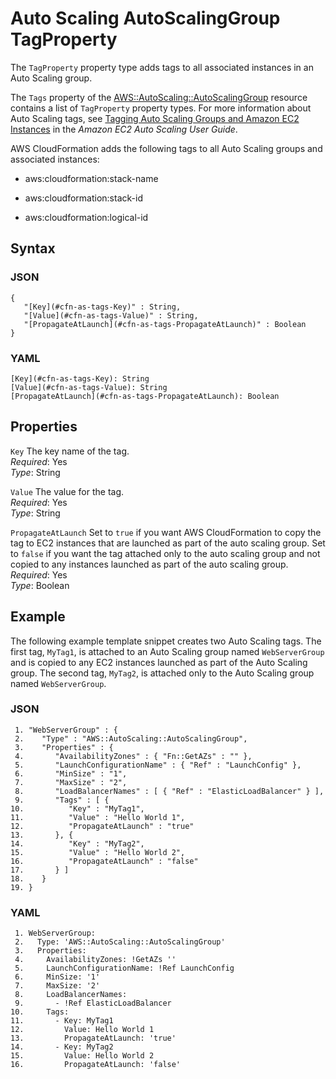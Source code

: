 # Auto Scaling AutoScalingGroup TagProperty<a name="aws-properties-as-tags"></a>

The `TagProperty` property type adds tags to all associated instances in an Auto Scaling group\.

The `Tags` property of the [AWS::AutoScaling::AutoScalingGroup](aws-properties-as-group.md) resource contains a list of `TagProperty` property types\. For more information about Auto Scaling tags, see [Tagging Auto Scaling Groups and Amazon EC2 Instances](http://docs.aws.amazon.com/AutoScaling/latest/DeveloperGuide/ASTagging.html) in the *Amazon EC2 Auto Scaling User Guide*\.

AWS CloudFormation adds the following tags to all Auto Scaling groups and associated instances:

+ aws:cloudformation:stack\-name

+ aws:cloudformation:stack\-id

+ aws:cloudformation:logical\-id

## Syntax<a name="w3ab2c21c14c87c11"></a>

### JSON<a name="aws-properties-as-tags-syntax.json"></a>

```
{
   "[Key](#cfn-as-tags-Key)" : String,
   "[Value](#cfn-as-tags-Value)" : String,
   "[PropagateAtLaunch](#cfn-as-tags-PropagateAtLaunch)" : Boolean
}
```

### YAML<a name="aws-properties-as-tags-syntax.yaml"></a>

```
[Key](#cfn-as-tags-Key): String
[Value](#cfn-as-tags-Value): String
[PropagateAtLaunch](#cfn-as-tags-PropagateAtLaunch): Boolean
```

## Properties<a name="w3ab2c21c14c87c13"></a>

`Key`  <a name="cfn-as-tags-Key"></a>
The key name of the tag\.  
*Required*: Yes  
*Type*: String

`Value`  <a name="cfn-as-tags-Value"></a>
The value for the tag\.  
*Required*: Yes  
*Type*: String

`PropagateAtLaunch`  <a name="cfn-as-tags-PropagateAtLaunch"></a>
Set to `true` if you want AWS CloudFormation to copy the tag to EC2 instances that are launched as part of the auto scaling group\. Set to `false` if you want the tag attached only to the auto scaling group and not copied to any instances launched as part of the auto scaling group\.  
*Required*: Yes  
*Type*: Boolean

## Example<a name="aws-properties-as-tags-examples"></a>

The following example template snippet creates two Auto Scaling tags\. The first tag, `MyTag1`, is attached to an Auto Scaling group named `WebServerGroup` and is copied to any EC2 instances launched as part of the Auto Scaling group\. The second tag, `MyTag2`, is attached only to the Auto Scaling group named `WebServerGroup`\.

### JSON<a name="aws-properties-as-tags-example.json"></a>

```
 1. "WebServerGroup" : {
 2.    "Type" : "AWS::AutoScaling::AutoScalingGroup",
 3.    "Properties" : {
 4.       "AvailabilityZones" : { "Fn::GetAZs" : "" },
 5.       "LaunchConfigurationName" : { "Ref" : "LaunchConfig" },
 6.       "MinSize" : "1",
 7.       "MaxSize" : "2",
 8.       "LoadBalancerNames" : [ { "Ref" : "ElasticLoadBalancer" } ],
 9.       "Tags" : [ {
10.          "Key" : "MyTag1",
11.          "Value" : "Hello World 1",
12.          "PropagateAtLaunch" : "true"
13.       }, {
14.          "Key" : "MyTag2",
15.          "Value" : "Hello World 2",
16.          "PropagateAtLaunch" : "false"
17.       } ]
18.    }
19. }
```

### YAML<a name="aws-properties-as-tags-example.yaml"></a>

```
 1. WebServerGroup:
 2.   Type: 'AWS::AutoScaling::AutoScalingGroup'
 3.   Properties:
 4.     AvailabilityZones: !GetAZs ''
 5.     LaunchConfigurationName: !Ref LaunchConfig
 6.     MinSize: '1'
 7.     MaxSize: '2'
 8.     LoadBalancerNames:
 9.       - !Ref ElasticLoadBalancer
10.     Tags:
11.       - Key: MyTag1
12.         Value: Hello World 1
13.         PropagateAtLaunch: 'true'
14.       - Key: MyTag2
15.         Value: Hello World 2
16.         PropagateAtLaunch: 'false'
```